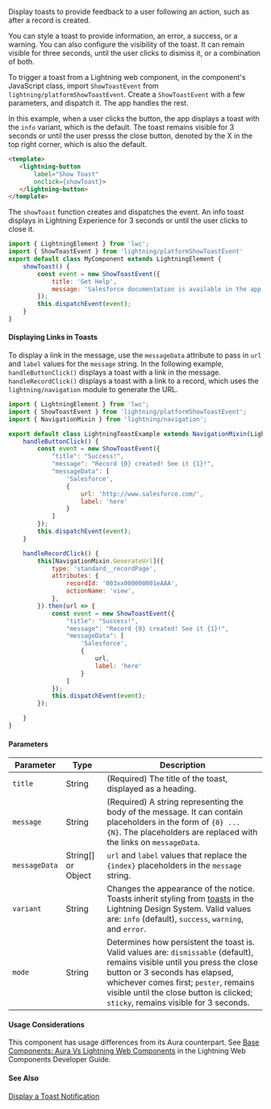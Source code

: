 Display toasts to provide feedback to a user following an action, such as after a record is created.

You can style a toast to provide information, an error, a success, or a warning. You can also configure the visibility of the toast. It can remain visible for three seconds, until the user clicks to dismiss it, or a combination of both.

To trigger a toast from a Lightning web component, in the component's JavaScript class, import `ShowToastEvent` from `lightning/platformShowToastEvent`. Create a `ShowToastEvent` with a few parameters, and dispatch it. The app handles the rest.

In this example, when a user clicks the button, the app displays a
toast with the `info` variant, which is the default. The toast remains visible for 3 seconds or until the user presss the close
button, denoted by the X in the top right corner, which is also the default.


 ```html
<template>
    <lightning-button
        label="Show Toast"
        onclick={showToast}>
    </lightning-button>
</template>
```

The `showToast` function creates and dispatches the event. An info toast displays in Lightning Experience for 3 seconds or until the user clicks to close it.

```javascript
import { LightningElement } from 'lwc';
import { ShowToastEvent } from 'lightning/platformShowToastEvent'
export default class MyComponent extends LightningElement {
    showToast() {
        const event = new ShowToastEvent({
            title: 'Get Help',
            message: 'Salesforce documentation is available in the app. Click ? in the upper-right corner.',
        });
        this.dispatchEvent(event);
    }
}
```
#### Displaying Links in Toasts

To display a link in the message, use the `messageData` attribute to pass in `url` and `label` values for the `message` string. In the following example, `handleButtonClick()` displays a toast with a link in the message. `handleRecordClick()` displays a toast with a link to a record, which uses the `lightning/navigation` module to generate the URL.

```javascript
import { LightningElement } from 'lwc';
import { ShowToastEvent } from 'lightning/platformShowToastEvent';
import { NavigationMixin } from 'lightning/navigation';

export default class LightningToastExample extends NavigationMixin(LightningElement) {
    handleButtonClick() {
        const event = new ShowToastEvent({
            "title": "Success!",
            "message": "Record {0} created! See it {1}!",
            "messageData": [
                'Salesforce',
                {
                    url: 'http://www.salesforce.com/',
                    label: 'here'
                }
            ]
        });
        this.dispatchEvent(event);
    }

    handleRecordClick() {
        this[NavigationMixin.GenerateUrl]({
            type: 'standard__recordPage',
            attributes: {
                recordId: '003xx000000001eAAA',
                actionName: 'view',
            },
        }).then(url => {
            const event = new ShowToastEvent({
                "title": "Success!",
                "message": "Record {0} created! See it {1}!",
                "messageData": [
                    'Salesforce',
                    {
                        url,
                        label: 'here'
                    }
                ]
            });
            this.dispatchEvent(event);
        });

    }
}
```

#### Parameters

Parameter|Type|Description
-----|-----|-----
`title`|String|(Required) The title of the toast, displayed as a heading.
`message`|String|(Required) A string representing the body of the message. It can contain placeholders in the form of `{0} ... {N}`. The placeholders are replaced with the links on `messageData`.
`messageData`|String[] or Object| `url` and `label` values that replace the `{index}` placeholders in the `message` string.
`variant`|String|Changes the appearance of the notice. Toasts inherit styling from [toasts](https://www.lightningdesignsystem.com/components/toast) in the Lightning Design System. Valid values are: `info` (default), `success`, `warning`, and `error`.
`mode`|String|Determines how persistent the toast is. Valid values are: `dismissable` (default), remains visible until you press the close button or 3 seconds has elapsed, whichever comes first; `pester`, remains visible until the close button is clicked; `sticky`, remains visible for 3 seconds.

#### Usage Considerations

This component has usage differences from its Aura counterpart. See [Base Components: Aura Vs Lightning Web Components](docs/component-library/documentation/lwc/lwc.migrate_map_aura_lwc_components) in the Lightning Web Components Developer Guide.


#### See Also
[Display a Toast Notification](/docs/component-library/documentation/lwc/lwc.use_toast)
